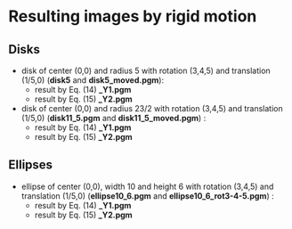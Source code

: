 # Resulting images by rigid motion

## Disks
- disk of center (0,0) and radius 5 with rotation (3,4,5) and translation (1/5,0) (**disk5** and **disk5_moved.pgm**):
  - result by Eq. (14) **_Y1.pgm**  
  - result by Eq. (15) **_Y2.pgm**  
- disk of center (0,0) and radius 23/2 with rotation (3,4,5) and translation (1/5,0) (**disk11_5.pgm** and **disk11_5_moved.pgm**) :
  - result by Eq. (14) **_Y1.pgm**  
  - result by Eq. (15) **_Y2.pgm**  
## Ellipses
- ellipse of center (0,0), width 10 and height 6 with rotation (3,4,5) and translation (1/5,0) (**ellipse10_6.pgm** and **ellipse10_6_rot3-4-5.pgm**) :
  - result by Eq. (14) **_Y1.pgm**  
  - result by Eq. (15) **_Y2.pgm**  
